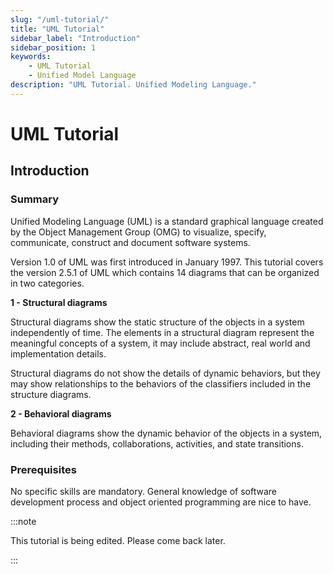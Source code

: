 ```yaml
---
slug: "/uml-tutorial/"
title: "UML Tutorial"
sidebar_label: "Introduction"
sidebar_position: 1
keywords:
    - UML Tutorial
    - Unified Model Language
description: "UML Tutorial. Unified Modeling Language."
---
```


# UML Tutorial
## Introduction

### Summary

Unified Modeling Language (UML) is a standard graphical language created by the Object Management Group (OMG) to visualize, specify, communicate, construct and document software systems.

Version 1.0 of UML was first introduced in January 1997. This tutorial covers the version 2.5.1 of UML which contains 14 diagrams that can be organized in two categories.

**1 - Structural diagrams**

Structural diagrams show the static structure of the objects in a system independently of time. The elements in a structural diagram represent the meaningful concepts of a system, it may include abstract, real world and implementation details. 

Structural diagrams do not show the details of dynamic behaviors, but they may show relationships to the behaviors of the classifiers included in the structure diagrams.

**2 - Behavioral diagrams**

Behavioral diagrams show the dynamic behavior of the objects in a system, including their methods, collaborations,
activities, and state transitions.

### Prerequisites

No specific skills are mandatory. General knowledge of software development process and object oriented programming are nice to have.

:::note

This tutorial is being edited. Please come back later.

:::



